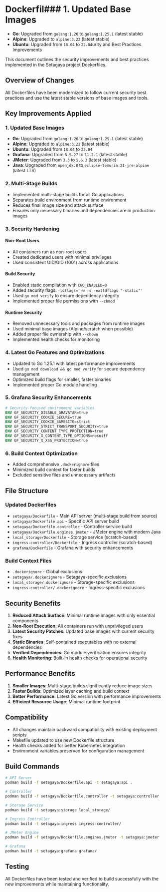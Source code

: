 # Dockerfil### 1. Updated Base Images

- **Go**: Upgraded from `golang:1.20` to `golang:1.25.1` (latest stable)
- **Alpine**: Upgraded to `alpine:3.22` (latest stable)
- **Ubuntu**: Upgraded from `18.04` to `22.04`urity and Best Practices Improvements

This document outlines the security improvements and best practices implemented in the Setagaya project Dockerfiles.

## Overview of Changes

All Dockerfiles have been modernized to follow current security best practices and use the latest stable versions of
base images and tools.

## Key Improvements Applied

### 1. Updated Base Images

- **Go**: Upgraded from `golang:1.20` to `golang:1.25.1` (latest stable)
- **Alpine**: Upgraded to `alpine:3.22` (latest stable)
- **Ubuntu**: Upgraded from `18.04` to `22.04`
- **Grafana**: Upgraded from `8.5.27` to `11.2.1` (latest stable)
- **JMeter**: Upgraded from `3.3` to `5.6.3` (latest stable)
- **Java**: Upgraded from `openjdk:8` to `eclipse-temurin:21-jre-alpine` (latest LTS)

### 2. Multi-Stage Builds

- Implemented multi-stage builds for all Go applications
- Separates build environment from runtime environment
- Reduces final image size and attack surface
- Ensures only necessary binaries and dependencies are in production images

### 3. Security Hardening

#### Non-Root Users

- All containers run as non-root users
- Created dedicated users with minimal privileges
- Used consistent UID/GID (1001) across applications

#### Build Security

- Enabled static compilation with `CGO_ENABLED=0`
- Added security flags: `-ldflags='-w -s -extldflags "-static"'`
- Used `go mod verify` to ensure dependency integrity
- Implemented proper file permissions with `--chmod`

#### Runtime Security

- Removed unnecessary tools and packages from runtime images
- Used minimal base images (Alpine/scratch when possible)
- Added proper file ownership with `--chown`
- Implemented health checks for monitoring

### 4. Latest Go Features and Optimizations

- Updated to Go 1.25.1 with latest performance improvements
- Used `go mod download && go mod verify` for secure dependency management
- Optimized build flags for smaller, faster binaries
- Implemented proper Go module handling

### 5. Grafana Security Enhancements

```dockerfile
# Security-focused environment variables
ENV GF_SECURITY_DISABLE_GRAVATAR=true
ENV GF_SECURITY_COOKIE_SECURE=true
ENV GF_SECURITY_COOKIE_SAMESITE=strict
ENV GF_SECURITY_STRICT_TRANSPORT_SECURITY=true
ENV GF_SECURITY_CONTENT_TYPE_PROTECTION=true
ENV GF_SECURITY_X_CONTENT_TYPE_OPTIONS=nosniff
ENV GF_SECURITY_X_XSS_PROTECTION=true
```

### 6. Build Context Optimization

- Added comprehensive `.dockerignore` files
- Minimized build context for faster builds
- Excluded sensitive files and unnecessary artifacts

## File Structure

### Updated Dockerfiles

- `setagaya/Dockerfile` - Main API server (multi-stage build from source)
- `setagaya/Dockerfile.api` - Specific API server build
- `setagaya/Dockerfile.controller` - Controller service build
- `setagaya/Dockerfile.engines.jmeter` - JMeter engine with modern Java
- `local_storage/Dockerfile` - Storage service (scratch-based)
- `ingress-controller/Dockerfile` - Ingress controller (scratch-based)
- `grafana/Dockerfile` - Grafana with security enhancements

### Build Context Files

- `.dockerignore` - Global exclusions
- `setagaya/.dockerignore` - Setagaya-specific exclusions
- `local_storage/.dockerignore` - Storage-specific exclusions
- `ingress-controller/.dockerignore` - Ingress-specific exclusions

## Security Benefits

1. **Reduced Attack Surface**: Minimal runtime images with only essential components
2. **Non-Root Execution**: All containers run with unprivileged users
3. **Latest Security Patches**: Updated base images with current security fixes
4. **Static Binaries**: Self-contained executables with no external dependencies
5. **Verified Dependencies**: Go module verification ensures integrity
6. **Health Monitoring**: Built-in health checks for operational security

## Performance Benefits

1. **Smaller Images**: Multi-stage builds significantly reduce image sizes
2. **Faster Builds**: Optimized layer caching and build context
3. **Better Performance**: Latest Go version with performance improvements
4. **Efficient Resource Usage**: Minimal runtime footprint

## Compatibility

- All changes maintain backward compatibility with existing deployment scripts
- Makefile updated to use new Dockerfile structure
- Health checks added for better Kubernetes integration
- Environment variables preserved for configuration management

## Build Commands

```bash
# API Server
podman build -f setagaya/Dockerfile.api -t setagaya:api .

# Controller
podman build -f setagaya/Dockerfile.controller -t setagaya:controller .

# Storage Service
podman build -t setagaya:storage local_storage/

# Ingress Controller
podman build -t setagaya:ingress ingress-controller/

# JMeter Engine
podman build -f setagaya/Dockerfile.engines.jmeter -t setagaya:jmeter .

# Grafana
podman build -t setagaya:grafana grafana/
```

## Testing

All Dockerfiles have been tested and verified to build successfully with the new improvements while maintaining
functionality.
